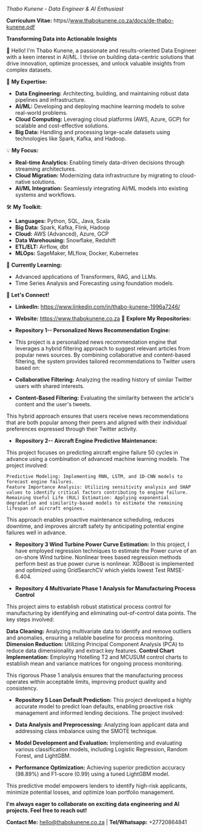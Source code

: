 *_Thabo Kunene - Data Engineer & AI Enthusiast_*

**Curriculum Vitae:** https//www.thabokunene.co.za/docs/de-thabo-kunene.pdf 

**Transforming Data into Actionable Insights**

👋 Hello! I'm Thabo Kunene, a passionate and results-oriented Data Engineer with a keen interest in AI/ML. I thrive on building data-centric solutions that drive innovation, optimize processes, and unlock valuable insights from complex datasets.

🚀 **My Expertise:**

* **Data Engineering:** Architecting, building, and maintaining robust data pipelines and infrastructure.
* **AI/ML:** Developing and deploying machine learning models to solve real-world problems.
* **Cloud Computing:** Leveraging cloud platforms (AWS, Azure, GCP) for scalable and cost-effective solutions.
* **Big Data:** Handling and processing large-scale datasets using technologies like Spark, Kafka, and Hadoop.

💡 **My Focus:**

* **Real-time Analytics:** Enabling timely data-driven decisions through streaming architectures.
* **Cloud Migration:** Modernizing data infrastructure by migrating to cloud-native solutions.
* **AI/ML Integration:**  Seamlessly integrating AI/ML models into existing systems and workflows.

🛠️ **My Toolkit:**

* **Languages:** Python, SQL, Java, Scala
* **Big Data:** Spark, Kafka, Flink, Hadoop
* **Cloud:** AWS (Advanced), Azure, GCP
* **Data Warehousing:** Snowflake, Redshift
* **ETL/ELT:** Airflow, dbt
* **MLOps:** SageMaker, MLflow, Docker, Kubernetes

🌱 **Currently Learning:**

* Advanced applications of Transformers, RAG, and LLMs.
* Time Series Analysis and Forecasting using foundation models.

🤝 **Let's Connect!**

* **LinkedIn:** https://www.linkedin.com/in/thabo-kunene-1996a7246/
* **Website:** https://www.thabokunene.co.za
🚀 **Explore My Repositories:**

* **Repository 1-- Personalized News Recommendation Engine:**
* This project is a personalized news recommendation engine that leverages a hybrid filtering approach to suggest relevant articles from popular news sources. By combining collaborative and content-based filtering, the system provides tailored recommendations to Twitter users based on:

* **Collaborative Filtering:** Analyzing the reading history of similar Twitter users with shared interests.
* **Content-Based Filtering:**  Evaluating the similarity between the article's content and the user's tweets.

This hybrid approach ensures that users receive news recommendations that are both popular among their peers and aligned with their individual preferences expressed through their Twitter activity.
* **Repository 2-- Aircraft Engine Predictive Maintenance:** 

This project focuses on predicting aircraft engine failure 50 cycles in advance using a combination of advanced machine learning models.  The project involved:

    Predictive Modeling: Implementing RNN, LSTM, and 1D-CNN models to forecast engine failures.
    Feature Importance Analysis: Utilizing sensitivity analysis and SHAP values to identify critical factors contributing to engine failure.
    Remaining Useful Life (RUL) Estimation: Applying exponential degradation and similarity-based models to estimate the remaining lifespan of aircraft engines.

This approach enables proactive maintenance scheduling, reduces downtime, and improves aircraft safety by anticipating potential engine failures well in advance.
* **Repository 3 Wind Turbine Power Curve Estimation:** 
In this project, I have employed regression techniques to estimate the Power curve of an on-shore Wind turbine. Nonlinear trees based regression methods perform best as true power curve is nonlinear. XGBoost is implemented and optimized using GridSearchCV which yields lowest Test RMSE-6.404.

* **Repository 4 Multivariate Phase 1 Analysis for Manufacturing Process Control** 

This project aims to establish robust statistical process control for manufacturing by identifying and eliminating out-of-control data points.  The key steps involved:

**Data Cleaning:**  Analyzing multivariate data to identify and remove outliers and anomalies, ensuring a reliable baseline for process monitoring.
**Dimension Reduction:** Utilizing Principal Component Analysis (PCA) to reduce data dimensionality and extract key features.
**Control Chart Implementation:** Employing Hotelling T2 and MCUSUM control charts to establish mean and variance matrices for ongoing process monitoring.

This rigorous Phase 1 analysis ensures that the manufacturing process operates within acceptable limits, improving product quality and consistency.


* **Repository 5 Loan Default Prediction:** 
This project developed a highly accurate model to predict loan defaults, enabling proactive risk management and informed lending decisions. The project involved:

* **Data Analysis and Preprocessing:** Analyzing loan applicant data and addressing class imbalance using the SMOTE technique.
* **Model Development and Evaluation:**  Implementing and evaluating various classification models, including Logistic Regression, Random Forest, and LightGBM.
* **Performance Optimization:** Achieving superior prediction accuracy (98.89%) and F1-score (0.99) using a tuned LightGBM model.

This predictive model empowers lenders to identify high-risk applicants, minimize potential losses, and optimize loan portfolio management.

**I'm always eager to collaborate on exciting data engineering and AI projects. Feel free to reach out!**

**Contact Me:** hello@thabokunene.co.za | **Tel/Whatsapp:** +27720864841
